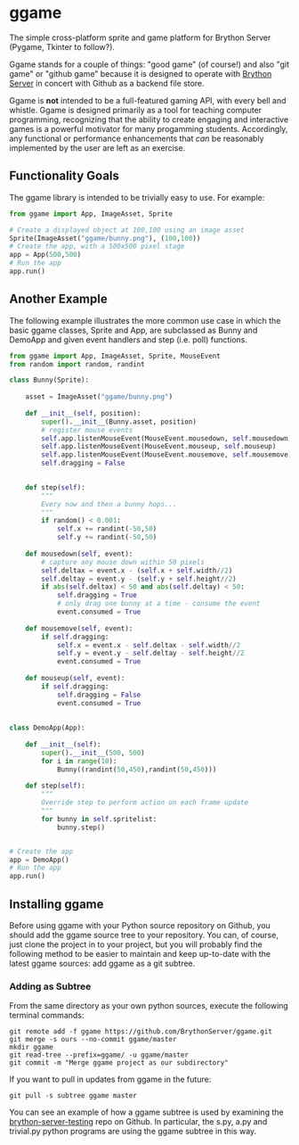 # ggame
The simple cross-platform sprite and game platform for Brython Server (Pygame, Tkinter to follow?).

Ggame stands for a couple of things: "good game" (of course!) and also "git game" or "github game" 
because it is designed to operate with [Brython Server](http://runpython.com) in concert with
Github as a backend file store.

Ggame is **not** intended to be a full-featured gaming API, with every bell and whistle. Ggame is
designed primarily as a tool for teaching computer programming, recognizing that the ability
to create engaging and interactive games is a powerful motivator for many progamming students.
Accordingly, any functional or performance enhancements that *can* be reasonably implemented 
by the user are left as an exercise. 

## Functionality Goals

The ggame library is intended to be trivially easy to use. For example:

```python
from ggame import App, ImageAsset, Sprite

# Create a displayed object at 100,100 using an image asset
Sprite(ImageAsset("ggame/bunny.png"), (100,100))
# Create the app, with a 500x500 pixel stage
app = App(500,500)  
# Run the app
app.run()
```

## Another Example 

The following example illustrates the more common use case in which the basic ggame
classes, Sprite and App, are subclassed as Bunny and DemoApp and given event handlers
and step (i.e. poll) functions.

```python
from ggame import App, ImageAsset, Sprite, MouseEvent
from random import random, randint

class Bunny(Sprite):
    
    asset = ImageAsset("ggame/bunny.png")
    
    def __init__(self, position):
        super().__init__(Bunny.asset, position)
        # register mouse events
        self.app.listenMouseEvent(MouseEvent.mousedown, self.mousedown)
        self.app.listenMouseEvent(MouseEvent.mouseup, self.mouseup)
        self.app.listenMouseEvent(MouseEvent.mousemove, self.mousemove)
        self.dragging = False

    
    def step(self):
        """
        Every now and then a bunny hops...
        """
        if random() < 0.001:
            self.x += randint(-50,50)
            self.y += randint(-50,50)
        
    def mousedown(self, event):
        # capture any mouse down within 50 pixels
        self.deltax = event.x - (self.x + self.width//2) 
        self.deltay = event.y - (self.y + self.height//2)
        if abs(self.deltax) < 50 and abs(self.deltay) < 50:
            self.dragging = True
            # only drag one bunny at a time - consume the event
            event.consumed = True
            
    def mousemove(self, event):
        if self.dragging:
            self.x = event.x - self.deltax - self.width//2
            self.y = event.y - self.deltay - self.height//2
            event.consumed = True
            
    def mouseup(self, event):
        if self.dragging:
            self.dragging = False
            event.consumed = True
            
        
class DemoApp(App):
    
    def __init__(self):
        super().__init__(500, 500)
        for i in range(10):
            Bunny((randint(50,450),randint(50,450)))
        
    def step(self):
        """
        Override step to perform action on each frame update
        """
        for bunny in self.spritelist:
            bunny.step()


# Create the app
app = DemoApp()  
# Run the app
app.run()
```

## Installing ggame

Before using ggame with your Python source repository on Github, you should add the ggame source
tree to your repository. You can, of course, just clone the project in to your project, but you
will probably find the following method to be easier to maintain and keep up-to-date with the 
latest ggame sources: add ggame as a git subtree.

### Adding as Subtree

From the same directory as your own python sources, execute the following terminal commands:

    git remote add -f ggame https://github.com/BrythonServer/ggame.git
    git merge -s ours --no-commit ggame/master
    mkdir ggame
    git read-tree --prefix=ggame/ -u ggame/master
    git commit -m "Merge ggame project as our subdirectory"
    
If you want to pull in updates from ggame in the future:
    
    git pull -s subtree ggame master
    
You can see an example of how a ggame subtree is used by examining the [brython-server-testing](https://github.com/tiggerntatie/brython-server-testing) repo on Github. In particular, the s.py, a.py and trivial.py python programs are using the ggame subtree in this way.
